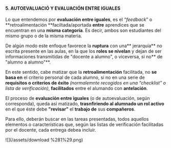 #### 5. AUTOEVALUACIÓ Y EVALUACIÓN ENTRE IGUALES

Lo que entendemos por **evaluación entre iguales**, es el _“feedback_” o **retroalimentación **faciltada/aportada **entre** aprendices que se encuentran en una **misma categoría**. Es decir, ambos son estudiantes del mismo grupo o de la misma materia.

De algún modo este enfoque favorece la **ruptura** con una** jerarquía** no escrita presente en las aulas, en la que los **roles se nivelan** y dejan de ser informaciones transmitidas de "docente a alumno", o viceversa, si no** de "alumno a alumno"**.

En este sentido, cabe matizar que la **retroalimentación** facilitada, no **se basa en** el criterio personal de cada alumno, si no en una serie de **requisitos o criterios de éxito** _\(normalemnte recogidos en una “checklist” o lista de verificación\)_, **facilitados** entre el alumando con **antelación**.

El proceso de **evaluación entre iguales** \(o de autoevaluación, según corresponda\), queda así matizado, **trasnfiriendo al alumnado **un** rol activo** en el que éste debe **"revisar”** el **trabajo de** sus **compañeros**.

Para ello, deberán buscar en las tareas presentadas, todos aquellos elementos o características que, según las listas de verificación facilitadas por el docente, cada entrega debea incluír.

![](/assets/download %281%29.png)

